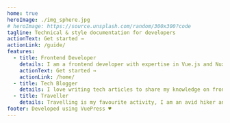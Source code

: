 ```yaml
---
home: true
heroImage: ./img_sphere.jpg
# heroImage: https://source.unsplash.com/random/300x300?code
tagline: Technical & style documentation for developers
actionText: Get started →
actionLink: /guide/
features:
  - title: Frontend Developer
    details: I am a frontend developer with expertise in Vue.js and Nuxt.js
    actionText: Get started →
    actionLink: /home/
  - title: Tech Blogger
    details: I love writing tech articles to share my knowledge on frontend frameworks, libraries, best practices and more.
  - title: Traveller
    details: Travelling is my favourite activity, I am an avid hiker and backpacker
footer: Developed using VuePress ♥️
---
```


<other-component />
